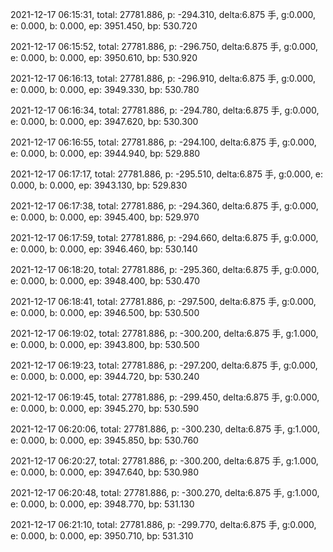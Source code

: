 2021-12-17 06:15:31, total: 27781.886, p: -294.310, delta:6.875 手, g:0.000, e: 0.000, b: 0.000, ep: 3951.450, bp: 530.720

2021-12-17 06:15:52, total: 27781.886, p: -296.750, delta:6.875 手, g:0.000, e: 0.000, b: 0.000, ep: 3950.610, bp: 530.920

2021-12-17 06:16:13, total: 27781.886, p: -296.910, delta:6.875 手, g:0.000, e: 0.000, b: 0.000, ep: 3949.330, bp: 530.780

2021-12-17 06:16:34, total: 27781.886, p: -294.780, delta:6.875 手, g:0.000, e: 0.000, b: 0.000, ep: 3947.620, bp: 530.300

2021-12-17 06:16:55, total: 27781.886, p: -294.100, delta:6.875 手, g:0.000, e: 0.000, b: 0.000, ep: 3944.940, bp: 529.880

2021-12-17 06:17:17, total: 27781.886, p: -295.510, delta:6.875 手, g:0.000, e: 0.000, b: 0.000, ep: 3943.130, bp: 529.830

2021-12-17 06:17:38, total: 27781.886, p: -294.360, delta:6.875 手, g:0.000, e: 0.000, b: 0.000, ep: 3945.400, bp: 529.970

2021-12-17 06:17:59, total: 27781.886, p: -294.660, delta:6.875 手, g:0.000, e: 0.000, b: 0.000, ep: 3946.460, bp: 530.140

2021-12-17 06:18:20, total: 27781.886, p: -295.360, delta:6.875 手, g:0.000, e: 0.000, b: 0.000, ep: 3948.400, bp: 530.470

2021-12-17 06:18:41, total: 27781.886, p: -297.500, delta:6.875 手, g:0.000, e: 0.000, b: 0.000, ep: 3946.500, bp: 530.500

2021-12-17 06:19:02, total: 27781.886, p: -300.200, delta:6.875 手, g:1.000, e: 0.000, b: 0.000, ep: 3943.800, bp: 530.500

2021-12-17 06:19:23, total: 27781.886, p: -297.200, delta:6.875 手, g:0.000, e: 0.000, b: 0.000, ep: 3944.720, bp: 530.240

2021-12-17 06:19:45, total: 27781.886, p: -299.450, delta:6.875 手, g:0.000, e: 0.000, b: 0.000, ep: 3945.270, bp: 530.590

2021-12-17 06:20:06, total: 27781.886, p: -300.230, delta:6.875 手, g:1.000, e: 0.000, b: 0.000, ep: 3945.850, bp: 530.760

2021-12-17 06:20:27, total: 27781.886, p: -300.200, delta:6.875 手, g:1.000, e: 0.000, b: 0.000, ep: 3947.640, bp: 530.980

2021-12-17 06:20:48, total: 27781.886, p: -300.270, delta:6.875 手, g:1.000, e: 0.000, b: 0.000, ep: 3948.770, bp: 531.130

2021-12-17 06:21:10, total: 27781.886, p: -299.770, delta:6.875 手, g:0.000, e: 0.000, b: 0.000, ep: 3950.710, bp: 531.310